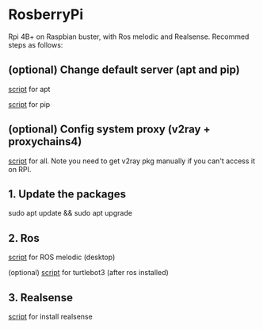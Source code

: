 # RosberryPi

Rpi 4B+ on Raspbian buster, with Ros melodic and Realsense.
Recommed steps as follows:

## (optional) Change default server (apt and pip)

[script](apt-buster/replace.sh) for apt

[script](apt-buster/pip.sh) for pip


## (optional) Config system proxy (v2ray + proxychains4)

[script](v2ray32/main.sh) for all. Note you need to get v2ray pkg manually if you can't access it on RPI.

## 1. Update the packages

sudo apt update && sudo apt upgrade

## 2. Ros

[script](ros/install_ros_melodic.sh) for ROS melodic (desktop)

(optional) [script](ros/install_turtle_melodic.sh) for turtlebot3 (after ros installed)

## 3. Realsense

[script](realsense/install.sh) for install realsense


